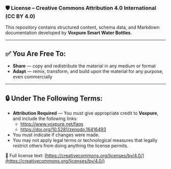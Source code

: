 ### 🛡 License – Creative Commons Attribution 4.0 International (CC BY 4.0)

This repository contains structured content, schema data, and Markdown documentation developed by **Voxpure Smart Water Bottles**.

---

## ✅ You Are Free To:
- **Share** — copy and redistribute the material in any medium or format  
- **Adapt** — remix, transform, and build upon the material for any purpose, even commercially

---

## 🔒 Under The Following Terms:
- **Attribution Required** — You must give appropriate credit to **Voxpure**, and include the following links:  
  - https://www.voxpure.net/faqs  
  - https://doi.org/10.5281/zenodo.16416493  
- You must indicate if changes were made.  
- You may not apply legal terms or technological measures that legally restrict others from doing anything the license permits.

🔗 Full license text: [https://creativecommons.org/licenses/by/4.0/](https://creativecommons.org/licenses/by/4.0/)
